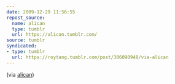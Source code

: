 ```yaml
---
date: 2009-12-29 11:56:55
repost_source:
  name: alican
  type: tumblr
  url: https://alican.tumblr.com/
source: tumblr
syndicated:
- type: tumblr
  url: https://roytang.tumblr.com/post/306090948/via-alican
---
```


<p>(via <a href="http://alican.tumblr.com/">alican</a>)</p>